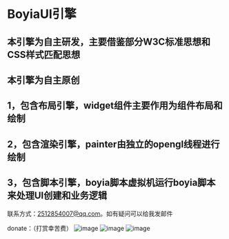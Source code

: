 # BoyiaUI引擎

## 本引擎为自主研发，主要借鉴部分W3C标准思想和CSS样式匹配思想
## 本引擎为自主原创
## 1，包含布局引擎，widget组件主要作用为组件布局和绘制
## 2，包含渲染引擎，painter由独立的opengl线程进行绘制
## 3，包含脚本引擎，boyia脚本虚拟机运行boyia脚本来处理UI创建和业务逻辑

联系方式：2512854007@qq.com。如有疑问可以给我发邮件


donate：（打赏幸苦费）
![image](https://github.com/damonyan1985/MiniYan/blob/master/Donate/zfbzf.jpg)
![image](https://github.com/damonyan1985/MiniYan/blob/master/Donate/wxzf.jpg)
![image](https://github.com/damonyan1985/MiniYan/blob/master/Donate/zfbhb.jpg)
